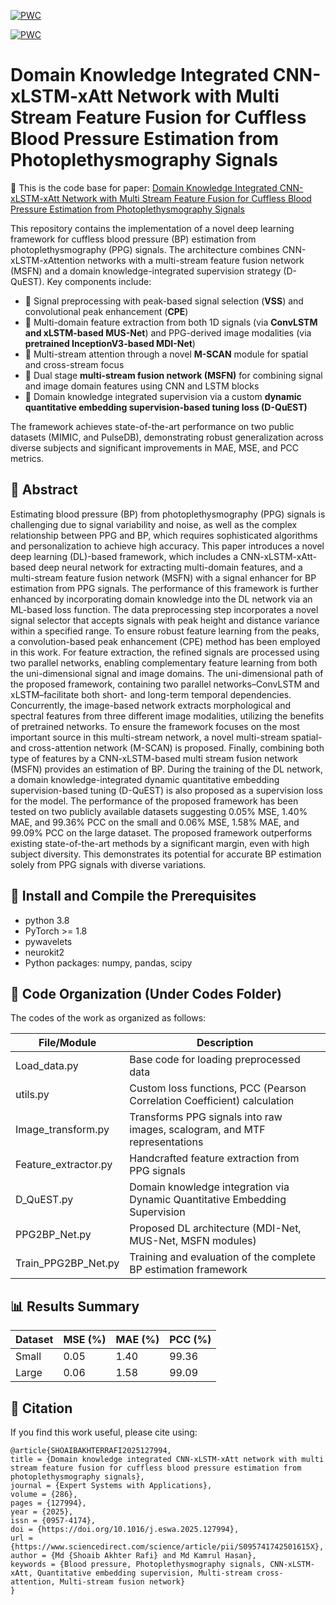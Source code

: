 [![PWC](https://img.shields.io/endpoint.svg?url=https://paperswithcode.com/badge/domain-knowledge-integrated-cnn-xlstm-xatt/blood-pressure-estimation-on-mimic-iii)](https://paperswithcode.com/sota/blood-pressure-estimation-on-mimic-iii?p=domain-knowledge-integrated-cnn-xlstm-xatt)

[![PWC](https://img.shields.io/endpoint.svg?url=https://paperswithcode.com/badge/domain-knowledge-integrated-cnn-xlstm-xatt/blood-pressure-estimation-on-vitaldb)](https://paperswithcode.com/sota/blood-pressure-estimation-on-vitaldb?p=domain-knowledge-integrated-cnn-xlstm-xatt)

# Domain Knowledge Integrated CNN-xLSTM-xAtt Network with Multi Stream Feature Fusion for Cuffless Blood Pressure Estimation from Photoplethysmography Signals

🔬 This is the code base for paper: [Domain Knowledge Integrated CNN-xLSTM-xAtt Network with Multi Stream Feature Fusion for Cuffless Blood Pressure Estimation from Photoplethysmography Signals](https://doi.org/10.1016/j.eswa.2025.127994)

This repository contains the implementation of a novel deep learning framework for cuffless blood pressure (BP) estimation from photoplethysmography (PPG) signals. The architecture combines CNN-xLSTM-xAttention networks with a multi-stream feature fusion network (MSFN) and a domain knowledge-integrated supervision strategy (D-QuEST). Key components include:

- 🎯 Signal preprocessing with peak-based signal selection (**VSS**) and convolutional peak enhancement (**CPE**)
- 🎯 Multi-domain feature extraction from both 1D signals (via **ConvLSTM and xLSTM-based MUS-Net**) and PPG-derived image modalities (via **pretrained InceptionV3-based MDI-Net**)
- 🎯 Multi-stream attention through a novel **M-SCAN** module for spatial and cross-stream focus
- 🎯 Dual stage **multi-stream fusion network (MSFN)** for combining signal and image domain features using CNN and LSTM blocks
- 🎯 Domain knowledge integrated supervision via a custom **dynamic quantitative embedding supervision-based tuning loss (D-QuEST)**

The framework achieves state-of-the-art performance on two public datasets (MIMIC, and PulseDB), demonstrating robust generalization across diverse subjects and significant improvements in MAE, MSE, and PCC metrics.

## 🧠 Abstract

Estimating blood pressure (BP) from photoplethysmography (PPG) signals is challenging due to signal variability and noise, as well as the complex relationship between PPG and BP, which requires sophisticated algorithms and personalization to achieve high accuracy. This paper introduces a novel deep learning (DL)-based framework, which includes a CNN-xLSTM-xAtt-based deep neural network for extracting multi-domain features, and a multi-stream feature fusion network (MSFN) with a signal enhancer for BP estimation from PPG signals. The performance of this framework is further enhanced by incorporating domain knowledge into the DL network via an ML-based loss function. The data preprocessing step incorporates a novel signal selector that accepts signals with peak height and distance variance within a specified range. To ensure robust feature learning from the peaks, a convolution-based peak enhancement (CPE) method has been employed in this work. For feature extraction, the refined signals are processed using two parallel networks, enabling complementary feature learning from both the uni-dimensional signal and image domains. The uni-dimensional path of the proposed framework, containing two parallel networks–ConvLSTM and xLSTM–facilitate both short- and long-term temporal dependencies. Concurrently, the image-based network extracts morphological and spectral features from three different image modalities, utilizing the benefits of pretrained networks. To ensure the framework focuses on the most important source in this multi-stream network, a novel multi-stream spatial- and cross-attention network (M-SCAN) is proposed. Finally, combining both type of features by a CNN-xLSTM-based multi stream fusion network (MSFN) provides an estimation of BP. During the training of the DL network, a domain knowledge-integrated dynamic quantitative embedding supervision-based tuning (D-QuEST) is also proposed as a supervision loss for the model. The performance of the proposed framework has been tested on two publicly available datasets suggesting 0.05% MSE, 1.40% MAE, and 99.36% PCC on the small and 0.06% MSE, 1.58% MAE, and 99.09% PCC on the large dataset. The proposed framework outperforms existing state-of-the-art methods by a significant margin, even with high subject diversity. This demonstrates its potential for accurate BP estimation solely from PPG signals with diverse variations.

## 🔁 Install and Compile the Prerequisites

- python 3.8
- PyTorch >= 1.8
- pywavelets
- neurokit2
- Python packages: numpy, pandas, scipy

## 📁 Code Organization (Under Codes Folder)

The codes of the work as organized as follows:

| File/Module               | Description                                                                 |
|---------------------------|-----------------------------------------------------------------------------|
| Load_data.py              | Base code for loading preprocessed data                                     |
| utils.py                  | Custom loss functions, PCC (Pearson Correlation Coefficient) calculation    |
| Image_transform.py        | Transforms PPG signals into raw images, scalogram, and MTF representations  |
| Feature_extractor.py      | Handcrafted feature extraction from PPG signals                             |
| D_QuEST.py                | Domain knowledge integration via Dynamic Quantitative Embedding Supervision |
| PPG2BP_Net.py             | Proposed DL architecture (MDI-Net, MUS-Net, MSFN modules)                   |
| Train_PPG2BP_Net.py       | Training and evaluation of the complete BP estimation framework             |

## 📊 Results Summary

| Dataset | MSE (%) | MAE (%) | PCC (%) |
| ------- | ------- | ------- | ------- |
| Small   | 0.05    | 1.40    | 99.36   |
| Large   | 0.06    | 1.58    | 99.09   |

## 📌 Citation

If you find this work useful, please cite using:

```
@article{SHOAIBAKHTERRAFI2025127994,
title = {Domain knowledge integrated CNN-xLSTM-xAtt network with multi stream feature fusion for cuffless blood pressure estimation from photoplethysmography signals},
journal = {Expert Systems with Applications},
volume = {286},
pages = {127994},
year = {2025},
issn = {0957-4174},
doi = {https://doi.org/10.1016/j.eswa.2025.127994},
url = {https://www.sciencedirect.com/science/article/pii/S095741742501615X},
author = {Md {Shoaib Akhter Rafi} and Md Kamrul Hasan},
keywords = {Blood pressure, Photoplethysmography signals, CNN-xLSTM-xAtt, Quantitative embedding supervision, Multi-stream cross-attention, Multi-stream fusion network}
}
```
